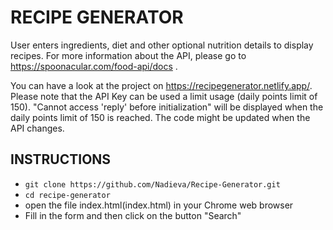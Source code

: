 # RECIPE GENERATOR

User enters ingredients, diet and other optional nutrition details to display recipes. For more information about the API, please go to https://spoonacular.com/food-api/docs .

You can have a look at the project on https://recipegenerator.netlify.app/.
Please note that the API Key can be used a limit usage (daily points limit of 150). "Cannot access 'reply' before initialization" will be displayed when the daily points limit of 150 is reached. The code might be updated when the API changes.

## INSTRUCTIONS

- `git clone https://github.com/Nadieva/Recipe-Generator.git`
- `cd recipe-generator`
- open the file index.html(index.html) in your Chrome web browser
- Fill in the form and then click on the button "Search"
